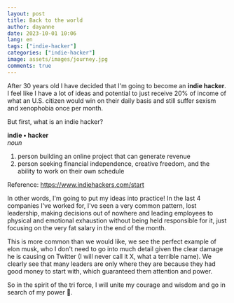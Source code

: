 ```yaml
---
layout: post
title: Back to the world
author: dayanne
date: 2023-10-01 10:06
lang: en
tags: ["indie-hacker"]
categories: ["indie-hacker"]
image: assets/images/journey.jpg
comments: true
---
```


After 30 years old I have decided that I'm going to become an **indie hacker**. I feel like I have a lot of ideas and potential to just receive 20% of income of what an U.S. citizen would win on their daily basis and still suffer sexism and xenophobia once per month.

But first, what is an indie hacker?

**indie • hacker**<br>
*noun*
1. person building an online project that can generate revenue
2. person seeking financial independence, creative freedom, and the ability to work on their own schedule

Reference: <a target="_blank" href="https://www.indiehackers.com/start">https://www.indiehackers.com/start</a>

In other words, I'm going to put my ideas into practice! In the last 4 companies I've worked for, I've seen a very common pattern, lost leadership, making decisions out of nowhere and leading employees to physical and emotional exhaustion without being held responsible for it, just focusing on the very fat salary in the end of the month.

This is more common than we would like, we see the perfect example of elon musk, who I don't need to go into much detail given the clear damage he is causing on Twitter (I will never call it X, what a terrible name). We clearly see that many leaders are only where they are because they had good money to start with, which guaranteed them attention and power.

So in the spirit of the tri force, I will unite my courage and wisdom and go in search of my power 💪.
